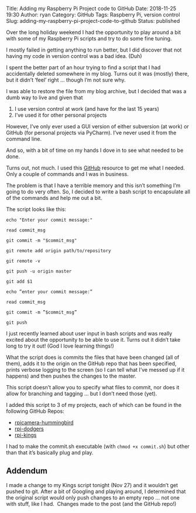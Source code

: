 Title: Adding my Raspberry Pi Project code to GitHub
Date: 2018-11-25 19:30
Author: ryan
Category: GitHub
Tags: Raspberry Pi, version control
Slug: adding-my-raspberry-pi-project-code-to-github
Status: published

Over the long holiday weekend I had the opportunity to play around a bit with some of my Raspberry Pi scripts and try to do some fine tuning.

I mostly failed in getting anything to run better, but I did discover that not having my code in version control was a bad idea. (Duh)

I spent the better part of an hour trying to find a script that I had accidentally deleted somewhere in my blog. Turns out it was (mostly) there, but it didn’t ‘feel’ right … though I’m not sure why.

I was able to restore the file from my blog archive, but I decided that was a dumb way to live and given that

1.  I use version control at work (and have for the last 15 years)
2.  I’ve used it for other personal projects

However, I’ve only ever used a GUI version of either subversion (at work) or GitHub (for personal projects via PyCharm). I’ve never used it from the command line.

And so, with a bit of time on my hands I dove in to see what needed to be done.

Turns out, not much. I used this [GitHub](https://help.github.com/articles/adding-an-existing-project-to-github-using-the-command-line/) resource to get me what I needed. Only a couple of commands and I was in business.

The problem is that I have a terrible memory and this isn’t something I’m going to do very often. So, I decided to write a bash script to encapsulate all of the commands and help me out a bit.

The script looks like this:

    echo "Enter your commit message:" 

    read commit_msg

    git commit -m "$commit_msg"

    git remote add origin path/to/repository

    git remote -v

    git push -u origin master

    git add $1

    echo ”enter your commit message:”

    read commit_msg

    git commit -m ”$commit_msg”

    git push

I just recently learned about user input in bash scripts and was really excited about the opportunity to be able to use it. Turns out it didn’t take long to try it out! (God I love learning things!)

What the script does is commits the files that have been changed (all of them), adds it to the origin on the GitHub repo that has been specified, prints verbose logging to the screen (so I can tell what I’ve messed up if it happens) and then pushes the changes to the master.

This script doesn’t allow you to specify what files to commit, nor does it allow for branching and tagging … but I don’t need those (yet).

I added this script to 3 of my projects, each of which can be found in the following GitHub Repos:

-   [rpicamera-hummingbird](https://github.com/ryancheley/rpicamera-hummingbird)
-   [rpi-dodgers](https://github.com/ryancheley/rpi-dodgers)
-   [rpi-kings](https://github.com/ryancheley/rpi-kings)

I had to make the commit.sh executable (with `chmod +x commit.sh`) but other than that it’s basically plug and play.

## Addendum

I made a change to my Kings script tonight (Nov 27) and it wouldn’t get pushed to git. After a bit of Googling and playing around, I determined that the original script would only push changes to an empty repo ... not one with stuff, like I had.  Changes made to the post (and the GitHub repo!)
